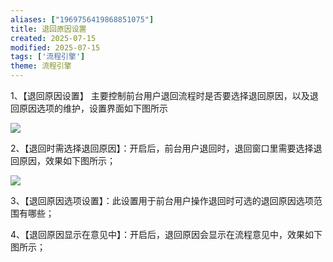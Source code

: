 ```yaml
---
aliases: ["1969756419868851075"]
title: 退回原因设置
created: 2025-07-15
modified: 2025-07-15
tags: ['流程引擎']
theme: 流程引擎
---
```


1、【退回原因设置】 主要控制前台用户退回流程时是否要选择退回原因，以及退回原因选项的维护，设置界面如下图所示

![](https://myhelpdoc.oss-cn-heyuan.aliyuncs.com/mdimages/2afdd107aab4c01f12637fe8a17ddeeb.jpg)

2、【退回时需选择退回原因】：开启后，前台用户退回时，退回窗口里需要选择退回原因，效果如下图所示；

![](https://myhelpdoc.oss-cn-heyuan.aliyuncs.com/mdimages/ecc2723aca089ab87bffb13c87f6ad7a.jpg)

3、【退回原因选项设置】：此设置用于前台用户操作退回时可选的退回原因选项范围有哪些；

4、【退回原因显示在意见中】：开启后，退回原因会显示在流程意见中，效果如下图所示；

